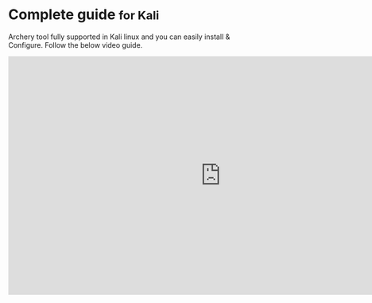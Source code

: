 # Complete guide <small>for Kali</small>

Archery tool fully supported in Kali linux and you can easily install & Configure. Follow the below video guide.

<iframe width="854" height="480" src="https://www.youtube.com/embed/Gb_6WPqUqGQ" frameborder="0" allow="autoplay; encrypted-media" allowfullscreen></iframe>
